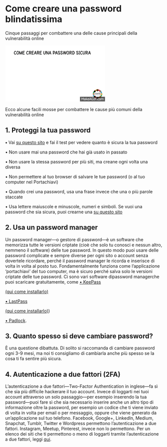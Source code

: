 # **Come creare una password blindatissima**

Cinque passaggi per combattere una delle cause principali della vulnerabilità online

![](assets/password_sicura.gif)

Ecco alcune facili mosse per combattere le cause più comuni della vulnerabilità online

## **1. Proteggi la tua password**

**•** Vai [su questo sito](https://password.kaspersky.com/it/?utm_medium=rdr&utm_source=redirector&utm_campaign=old_url&utm_medium=smm&utm_source=fb_p_160118&utm_campaign=it_ai_target) e fai il test per vedere quanto è sicura la tua password

• Non usare mai una password che hai già usato in passato

• Non usare la stessa password per più siti, ma creane ogni volta una diversa

• Non permettere al tuo browser di salvare le tue password \(o al tuo computer nel Portachiavi\)

• Quando crei una password, usa una frase invece che una o più parole staccate

• Usa lettere maiuscole e minuscole, numeri e simboli. Se vuoi una password che sia sicura, puoi crearne una [su questo sito](https://identitysafe.norton.com/it/password-generator)

## **2. Usa un password manager**

Un password manager—o gestore di password—è un software che memorizza tutte le versioni criptate \(cioè che solo tu conosci e nessun altro, nemmeno il software\) delle tue password. In questo modo puoi usare delle password complicate e sempre diverse per ogni sito o account senza dovertele ricordare, perché il password manager le ricorda e inserisce di volta in volta al posto tuo. Fondamentalmente funziona come l’applicazione ‘portachiavi’ del tuo computer, ma è sicuro perché salva solo le versioni criptate delle tue password. Ci sono vari software dipassword managerche puoi scaricare gratuitamente, come
[• KeePass](http://keepass.info/)

[(qui come installarlo)](https://youtu.be/Jf9uV9L9DPg) 

[• LastPass](https://www.lastpass.com/)

[(qui come installarlo)](https://youtu.be/Ml8QriHsPZI)\) 

[• Padlock](https://padlock.io/).

## **3. Quanto spesso si deve cambiare password?**

È una questione dibattuta. Di solito si raccomanda di cambiare password ogni 3-9 mesi, ma noi ti consigliamo di cambiarla anche più spesso se la cosa ti fa sentire più sicura.

## **4. Autenticazione a due fattori \(2FA\)**

L’autenticazione a due fattori—Two-Factor Authentication in inglese—fa sì che sia più difficile hackerare il tuo account. Invece di loggarti nei tuoi account attraverso un solo passaggio—per esempio inserendo la tua password—puoi fare sì che sia necessario inserire anche un altro tipo di informazione oltre la password, per esempio un codice che ti viene inviato di volta in volta per email o per messaggio, oppure che viene generato da un’applicazione sul tuo telefono. Facebook, Google+, LinkedIn, Medium, Snapchat, Tumblr, Twitter e Wordpress permettono l’autenticazione a due fattori. Instagram, Meetup, Pinterest, invece non lo permettono. Per un elenco dei siti che ti permettono o meno di loggarti tramite l’autenticazione a due fattori, leggi [qui](https://twofactorauth.org/).

  




